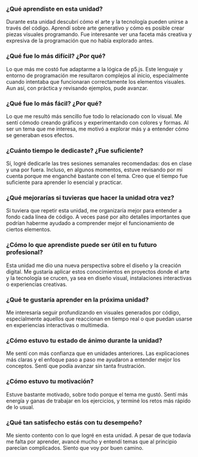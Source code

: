 
### ¿Qué aprendiste en esta unidad?
Durante esta unidad descubrí cómo el arte y la tecnología pueden unirse a través del código. Aprendí sobre arte generativo y cómo es posible crear piezas visuales programando. Fue interesante ver una faceta más creativa y expresiva de la programación que no había explorado antes.

### ¿Qué fue lo más difícil? ¿Por qué?
Lo que más me costó fue adaptarme a la lógica de p5.js. Este lenguaje y entorno de programación me resultaron complejos al inicio, especialmente cuando intentaba que funcionaran correctamente los elementos visuales. Aun así, con práctica y revisando ejemplos, pude avanzar.

### ¿Qué fue lo más fácil? ¿Por qué?
Lo que me resultó más sencillo fue todo lo relacionado con lo visual. Me sentí cómodo creando gráficos y experimentando con colores y formas. Al ser un tema que me interesa, me motivó a explorar más y a entender cómo se generaban esos efectos.

### ¿Cuánto tiempo le dedicaste? ¿Fue suficiente?
Sí, logré dedicarle las tres sesiones semanales recomendadas: dos en clase y una por fuera. Incluso, en algunos momentos, estuve revisando por mi cuenta porque me enganché bastante con el tema. Creo que el tiempo fue suficiente para aprender lo esencial y practicar.

### ¿Qué mejorarías si tuvieras que hacer la unidad otra vez?
Si tuviera que repetir esta unidad, me organizaría mejor para entender a fondo cada línea de código. A veces pasé por alto detalles importantes que podrían haberme ayudado a comprender mejor el funcionamiento de ciertos elementos.

### ¿Cómo lo que aprendiste puede ser útil en tu futuro profesional?
Esta unidad me dio una nueva perspectiva sobre el diseño y la creación digital. Me gustaría aplicar estos conocimientos en proyectos donde el arte y la tecnología se crucen, ya sea en diseño visual, instalaciones interactivas o experiencias creativas.

### ¿Qué te gustaría aprender en la próxima unidad?
Me interesaría seguir profundizando en visuales generados por código, especialmente aquellos que reaccionan en tiempo real o que puedan usarse en experiencias interactivas o multimedia.

### ¿Cómo estuvo tu estado de ánimo durante la unidad?
Me sentí con más confianza que en unidades anteriores. Las explicaciones más claras y el enfoque paso a paso me ayudaron a entender mejor los conceptos. Sentí que podía avanzar sin tanta frustración.

### ¿Cómo estuvo tu motivación?
Estuve bastante motivado, sobre todo porque el tema me gustó. Sentí más energía y ganas de trabajar en los ejercicios, y terminé los retos más rápido de lo usual.

### ¿Qué tan satisfecho estás con tu desempeño?
Me siento contento con lo que logré en esta unidad. A pesar de que todavía me falta por aprender, avancé mucho y entendí temas que al principio parecían complicados. Siento que voy por buen camino.
